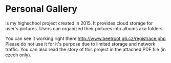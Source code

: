 # Personal Gallery
is my highschool project created in 2015.
It provides cloud storage for user's pictures. Users can organized their pictures into albums aka folders.

You can see it working right there http://www.beetroot.g6.cz/registrace.php
Please do not use it for it's purpose due to limited storage and network traffic. 
You can also read the story of this project in the attached PDF file (in czech only).
